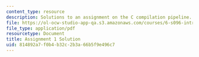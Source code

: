 ```yaml
---
content_type: resource
description: Solutions to an assignment on the C compilation pipeline.
file: https://ol-ocw-studio-app-qa.s3.amazonaws.com/courses/6-s096-introduction-to-c-and-c-january-iap-2013/814892a7f0b4b32c2b3a66b5f9e496c7_MIT6_S096_IAP13_assn1_sol.pdf
file_type: application/pdf
resourcetype: Document
title: Assignment 1 Solution
uid: 814892a7-f0b4-b32c-2b3a-66b5f9e496c7
---
```

